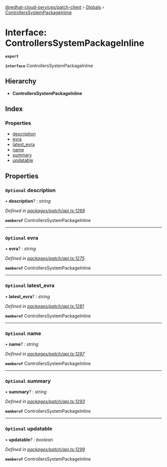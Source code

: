 [@redhat-cloud-services/patch-client](../README.md) › [Globals](../globals.md) › [ControllersSystemPackageInline](controllerssystempackageinline.md)

# Interface: ControllersSystemPackageInline

**`export`** 

**`interface`** ControllersSystemPackageInline

## Hierarchy

* **ControllersSystemPackageInline**

## Index

### Properties

* [description](controllerssystempackageinline.md#optional-description)
* [evra](controllerssystempackageinline.md#optional-evra)
* [latest_evra](controllerssystempackageinline.md#optional-latest_evra)
* [name](controllerssystempackageinline.md#optional-name)
* [summary](controllerssystempackageinline.md#optional-summary)
* [updatable](controllerssystempackageinline.md#optional-updatable)

## Properties

### `Optional` description

• **description**? : *string*

*Defined in [packages/patch/api.ts:1269](https://github.com/RedHatInsights/javascript-clients/blob/c0f4325/packages/patch/api.ts#L1269)*

**`memberof`** ControllersSystemPackageInline

___

### `Optional` evra

• **evra**? : *string*

*Defined in [packages/patch/api.ts:1275](https://github.com/RedHatInsights/javascript-clients/blob/c0f4325/packages/patch/api.ts#L1275)*

**`memberof`** ControllersSystemPackageInline

___

### `Optional` latest_evra

• **latest_evra**? : *string*

*Defined in [packages/patch/api.ts:1281](https://github.com/RedHatInsights/javascript-clients/blob/c0f4325/packages/patch/api.ts#L1281)*

**`memberof`** ControllersSystemPackageInline

___

### `Optional` name

• **name**? : *string*

*Defined in [packages/patch/api.ts:1287](https://github.com/RedHatInsights/javascript-clients/blob/c0f4325/packages/patch/api.ts#L1287)*

**`memberof`** ControllersSystemPackageInline

___

### `Optional` summary

• **summary**? : *string*

*Defined in [packages/patch/api.ts:1293](https://github.com/RedHatInsights/javascript-clients/blob/c0f4325/packages/patch/api.ts#L1293)*

**`memberof`** ControllersSystemPackageInline

___

### `Optional` updatable

• **updatable**? : *boolean*

*Defined in [packages/patch/api.ts:1299](https://github.com/RedHatInsights/javascript-clients/blob/c0f4325/packages/patch/api.ts#L1299)*

**`memberof`** ControllersSystemPackageInline
